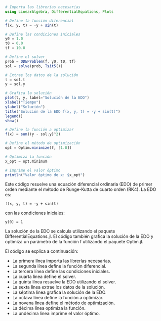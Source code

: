 ```julia
# Importa las librerías necesarias
using LinearAlgebra, DifferentialEquations, Plots

# Define la función diferencial
f(x, y, t) = -y + sin(t)

# Define las condiciones iniciales
y0 = 1.0
t0 = 0.0
tf = 10.0

# Define el solver
prob = ODEProblem(f, y0, t0, tf)
sol = solve(prob, Tsit5())

# Extrae los datos de la solución
t = sol.t
y = sol.y

# Grafica la solución
plot(t, y, label="Solución de la EDO")
xlabel("Tiempo")
ylabel("Solución")
title("Solución de la EDO f(x, y, t) = -y + sin(t)")
legend()
show()

# Define la función a optimizar
f(x) = sum((y - sol.y)^2)

# Define el método de optimización
opt = Optim.minimize(f, [1.0])

# Optimiza la función
x_opt = opt.minimum

# Imprime el valor óptimo
println("Valor óptimo de x: $x_opt")
```

Este código resuelve una ecuación diferencial ordinaria (EDO) de primer orden mediante el método de Runge-Kutta de cuarto orden (RK4). La EDO es:

```
f(x, y, t) = -y + sin(t)
```

con las condiciones iniciales:

```
y(0) = 1
```

La solución de la EDO se calcula utilizando el paquete DifferentialEquations.jl. El código también grafica la solución de la EDO y optimiza un parámetro de la función f utilizando el paquete Optim.jl.

El código se explica a continuación:

* La primera línea importa las librerías necesarias.
* La segunda línea define la función diferencial.
* La tercera línea define las condiciones iniciales.
* La cuarta línea define el solver.
* La quinta línea resuelve la EDO utilizando el solver.
* La sexta línea extrae los datos de la solución.
* La séptima línea grafica la solución de la EDO.
* La octava línea define la función a optimizar.
* La novena línea define el método de optimización.
* La décima línea optimiza la función.
* La undécima línea imprime el valor óptimo.